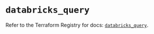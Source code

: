 # `databricks_query`

Refer to the Terraform Registry for docs: [`databricks_query`](https://registry.terraform.io/providers/databricks/databricks/1.76.0/docs/resources/query).
